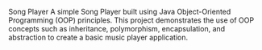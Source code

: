 Song Player
A simple Song Player built using Java Object-Oriented Programming (OOP) principles. This project demonstrates the use of OOP concepts such as inheritance, polymorphism, encapsulation, and abstraction to create a basic music player application.
